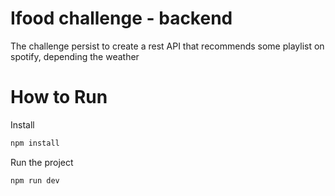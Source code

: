 # Ifood challenge - backend
The challenge persist to create a rest API that recommends some playlist on spotify, depending the weather


# How to Run

Install
```sh
npm install
```

Run the project
```sh
npm run dev
```

